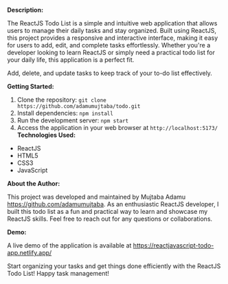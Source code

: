 **Description:**

The ReactJS Todo List is a simple and intuitive web application that allows users to manage their daily tasks and stay organized. Built using ReactJS, this project provides a responsive and interactive interface, making it easy for users to add, edit, and complete tasks effortlessly. Whether you're a developer looking to learn ReactJS or simply need a practical todo list for your daily life, this application is a perfect fit.

Add, delete, and update tasks to keep track of your to-do list effectively.

**Getting Started:**
1. Clone the repository: `git clone https://github.com/adamumujtaba/todo.git`
2. Install dependencies: `npm install`
3. Run the development server: `npm start`
4. Access the application in your web browser at `http://localhost:5173/`
**Technologies Used:**
- ReactJS
- HTML5
- CSS3
- JavaScript

**About the Author:**

This project was developed and maintained by Mujtaba Adamu https://github.com/adamumujtaba. As an enthusiastic ReactJS developer, I built this todo list as a fun and practical way to learn and showcase my ReactJS skills. Feel free to reach out for any questions or collaborations.

**Demo:**

A live demo of the application is available at https://reactjavascript-todo-app.netlify.app/

Start organizing your tasks and get things done efficiently with the ReactJS Todo List! Happy task management!
